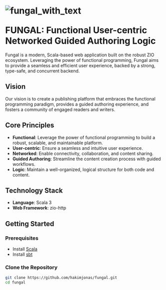 
# <p align="left"> ![fungal_with_text](https://github.com/hakimjonas/fungal/assets/3774539/97047ae5-f07f-471d-8b37-03cccb4cf508)</p> FUNGAL: Functional User-centric Networked Guided Authoring Logic

Fungal is a modern, Scala-based web application built on the robust ZIO ecosystem. Leveraging the power of functional
programming, Fungal aims to provide a seamless and efficient user experience, backed by a strong, type-safe, and
concurrent backend.

## Vision

Our vision is to create a publishing platform that embraces the functional programming paradigm, provides a guided
authoring experience, and fosters a community of engaged readers and writers.

## Core Principles

- **Functional**: Leverage the power of functional programming to build a robust, scalable, and maintainable platform.
- **User-centric**: Ensure a seamless and intuitive user experience.
- **Networked**: Enable connectivity, collaboration, and content sharing.
- **Guided Authoring**: Streamline the content creation process with guided workflows.
- **Logic**: Maintain a well-organized, logical structure for both code and content.

## Technology Stack

- **Language**: Scala 3
- **Web Framework**: zio-http


## Getting Started

### Prerequisites

- Install [Scala](https://www.scala-lang.org/download/)
- Install [sbt](https://www.scala-sbt.org/download.html)

### Clone the Repository

```bash
git clone https://github.com/hakimjonas/fungal.git
cd fungal
